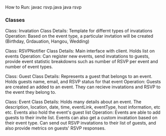 How to Run:
javac rsvp.java
java rsvp

### Classes
Class: Invatation
Class Details: Template for differnt types of invatations
Operation: Based on the event type, a particular invtation will be created (Birthday, Grdauation, Hangou, Wedding)

Class: RSVPNotifier
Class Details: Main interface with client. Holds list on events
Operation: Can register new events, send invatations to guests, provide event statistic breakdowns such as number of RSVP per event and number of event types.

Class: Guest
Class Details: Represents a guest that belongs to an event. Holds guests name, email, and RSVP status for that event 
Operation: Guests are created an added to an event. They can recieve invatations and RSVP to the event they belong to. 

Class: Event
Class Details: Holds many details about an event. The description, location, date, time, eventLink, eventType, host information, etc etc. Events also hold the event's guest list
Operation: Events are able to add guests to their invite list. Events can also get a custom invatation based on their event type. Can send out RSVP invatations to their list of guests, and also provide metrics on guests' RSVP responses. 